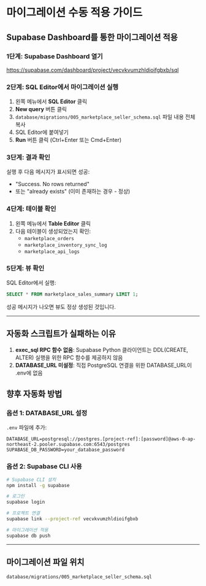 # 마이그레이션 수동 적용 가이드

## Supabase Dashboard를 통한 마이그레이션 적용

### 1단계: Supabase Dashboard 열기
https://supabase.com/dashboard/project/vecvkvumzhldioifgbxb/sql

### 2단계: SQL Editor에서 마이그레이션 실행

1. 왼쪽 메뉴에서 **SQL Editor** 클릭
2. **New query** 버튼 클릭
3. `database/migrations/005_marketplace_seller_schema.sql` 파일 내용 전체 복사
4. SQL Editor에 붙여넣기
5. **Run** 버튼 클릭 (Ctrl+Enter 또는 Cmd+Enter)

### 3단계: 결과 확인

실행 후 다음 메시지가 표시되면 성공:
- "Success. No rows returned"
- 또는 "already exists" (이미 존재하는 경우 - 정상)

### 4단계: 테이블 확인

1. 왼쪽 메뉴에서 **Table Editor** 클릭
2. 다음 테이블이 생성되었는지 확인:
   - `marketplace_orders`
   - `marketplace_inventory_sync_log`
   - `marketplace_api_logs`

### 5단계: 뷰 확인

SQL Editor에서 실행:
```sql
SELECT * FROM marketplace_sales_summary LIMIT 1;
```

성공 메시지가 나오면 뷰도 정상 생성된 것입니다.

---

## 자동화 스크립트가 실패하는 이유

1. **exec_sql RPC 함수 없음**: Supabase Python 클라이언트는 DDL(CREATE, ALTER) 실행을 위한 RPC 함수를 제공하지 않음
2. **DATABASE_URL 미설정**: 직접 PostgreSQL 연결을 위한 DATABASE_URL이 .env에 없음

## 향후 자동화 방법

### 옵션 1: DATABASE_URL 설정
`.env` 파일에 추가:
```env
DATABASE_URL=postgresql://postgres.[project-ref]:[password]@aws-0-ap-northeast-2.pooler.supabase.com:6543/postgres
SUPABASE_DB_PASSWORD=your_database_password
```

### 옵션 2: Supabase CLI 사용
```bash
# Supabase CLI 설치
npm install -g supabase

# 로그인
supabase login

# 프로젝트 연결
supabase link --project-ref vecvkvumzhldioifgbxb

# 마이그레이션 적용
supabase db push
```

---

## 마이그레이션 파일 위치
`database/migrations/005_marketplace_seller_schema.sql`


